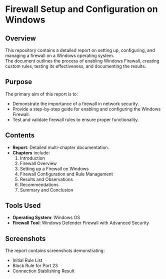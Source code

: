 # Firewall Setup and Configuration on Windows

## Overview
This repository contains a detailed report on setting up, configuring, and managing a firewall on a Windows operating system.  
The document outlines the process of enabling Windows Firewall, creating custom rules, testing its effectiveness, and documenting the results.

## Purpose
The primary aim of this report is to:
- Demonstrate the importance of a firewall in network security.
- Provide a step-by-step guide for enabling and configuring the Windows Firewall.
- Test and validate firewall rules to ensure proper functionality.

## Contents
- **Report**: Detailed multi-chapter documentation.
- **Chapters** include:
  1. Introduction  
  2. Firewall Overview 
  3. Setting up a Firewall on Windows 
  4. Firewall Configuration and Rule Management
  5. Results and Observations
  6. Recommendations
  7. Summary and Conclusion   

## Tools Used
- **Operating System**: Windows OS
- **Firewall Tool**: Windows Defender Firewall with Advanced Security  

## Screenshots
The report contains screenshots demonstrating:
- Initial Rule List
- Block Rule for Port 23
- Connection Stablishing Result 
